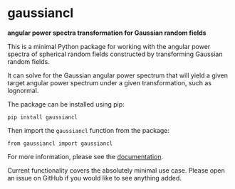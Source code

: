 
gaussiancl
==========

**angular power spectra transformation for Gaussian random fields**

This is a minimal Python package for working with the angular power spectra of
spherical random fields constructed by transforming Gaussian random fields.

It can solve for the Gaussian angular power spectrum that will yield a given
target angular power spectrum under a given transformation, such as lognormal.

The package can be installed using pip:

    pip install gaussiancl

Then import the `gaussiancl` function from the package:

    from gaussiancl import gaussiancl

For more information, please see the [documentation].

Current functionality covers the absolutely minimal use case.  Please open an
issue on GitHub if you would like to see anything added.

[documentation]: https://cltools.readthedocs.io/gaussiancl/
